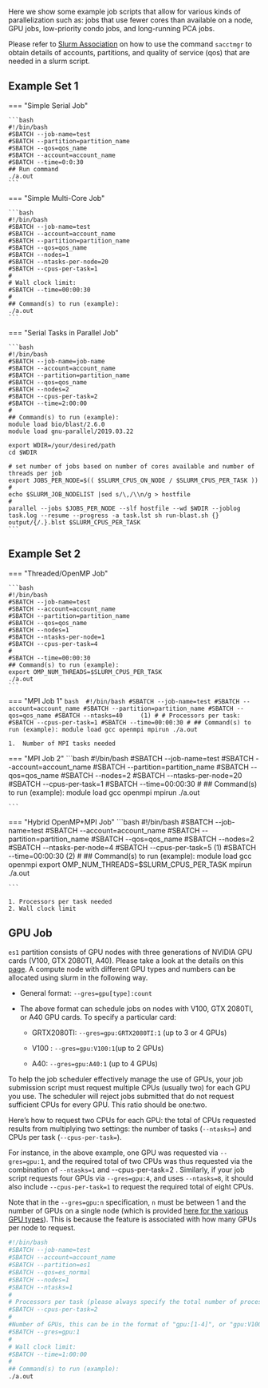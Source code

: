 Here we show some example job scripts that allow for various kinds of parallelization such as: jobs that use fewer cores than available on a node, GPU jobs, low-priority condo jobs, and long-running PCA jobs.

Please refer to [Slurm Association](slurm_overview.md) on how to use the command `sacctmgr` to obtain details of accounts, partitions, and quality of service (qos) that are needed in a slurm script.

## Example Set 1
=== "Simple Serial Job"

    ```bash 
    #!/bin/bash
    #SBATCH --job-name=test
    #SBATCH --partition=partition_name
    #SBATCH --qos=qos_name
    #SBATCH --account=account_name
    #SBATCH --time=0:0:30
    ## Run command
    ./a.out
    ```

=== "Simple Multi-Core Job"

    ```bash
    #!/bin/bash
    #SBATCH --job-name=test
    #SBATCH --account=account_name
    #SBATCH --partition=partition_name
    #SBATCH --qos=qos_name
    #SBATCH --nodes=1
    #SBATCH --ntasks-per-node=20
    #SBATCH --cpus-per-task=1
    #
    # Wall clock limit:
    #SBATCH --time=00:00:30
    #
    ## Command(s) to run (example):
    ./a.out
    ```

=== "Serial Tasks in Parallel Job"

    ```bash
    #!/bin/bash
    #SBATCH --job-name=job-name
    #SBATCH --account=account_name
    #SBATCH --partition=partition_name
    #SBATCH --qos=qos_name
    #SBATCH --nodes=2
    #SBATCH --cpus-per-task=2
    #SBATCH --time=2:00:00
    #
    ## Command(s) to run (example):
    module load bio/blast/2.6.0
    module load gnu-parallel/2019.03.22
    
    export WDIR=/your/desired/path
    cd $WDIR
    
    # set number of jobs based on number of cores available and number of threads per job
    export JOBS_PER_NODE=$(( $SLURM_CPUS_ON_NODE / $SLURM_CPUS_PER_TASK ))
    #
    echo $SLURM_JOB_NODELIST |sed s/\,/\\n/g > hostfile
    #
    parallel --jobs $JOBS_PER_NODE --slf hostfile --wd $WDIR --joblog task.log --resume --progress -a task.lst sh run-blast.sh {} output/{/.}.blst $SLURM_CPUS_PER_TASK
    ```


## Example Set 2

=== "Threaded/OpenMP Job"

    ```bash 
    #!/bin/bash
    #SBATCH --job-name=test
    #SBATCH --account=account_name
    #SBATCH --partition=partition_name
    #SBATCH --qos=qos_name
    #SBATCH --nodes=1
    #SBATCH --ntasks-per-node=1
    #SBATCH --cpus-per-task=4
    #
    #SBATCH --time=00:00:30
    ## Command(s) to run (example):
    export OMP_NUM_THREADS=$SLURM_CPUS_PER_TASK
    ./a.out
    ```

=== "MPI Job 1"
    ```bash 
    #!/bin/bash
    #SBATCH --job-name=test
    #SBATCH --account=account_name
    #SBATCH --partition=partition_name
    #SBATCH --qos=qos_name
    #SBATCH --ntasks=40     (1)
    #
    # Processors per task:
    #SBATCH --cpus-per-task=1
    #SBATCH --time=00:00:30
    #
    ## Command(s) to run (example):
    module load gcc openmpi
    mpirun ./a.out
    ```

    1.  Number of MPI tasks needed

=== "MPI Job 2"
    ```bash
    #!/bin/bash
    #SBATCH --job-name=test
    #SBATCH --account=account_name
    #SBATCH --partition=partition_name
    #SBATCH --qos=qos_name
    #SBATCH --nodes=2
    #SBATCH --ntasks-per-node=20
    #SBATCH --cpus-per-task=1
    #SBATCH --time=00:00:30
    #
    ## Command(s) to run (example):
    module load gcc openmpi
    mpirun ./a.out
    
    ```

=== "Hybrid OpenMP+MPI Job"
    ```bash 
    #!/bin/bash
    #SBATCH --job-name=test
    #SBATCH --account=account_name
    #SBATCH --partition=partition_name
    #SBATCH --qos=qos_name
    #SBATCH --nodes=2
    #SBATCH --ntasks-per-node=4
    #SBATCH --cpus-per-task=5    (1)
    #SBATCH --time=00:00:30      (2)
    #
    ## Command(s) to run (example):
    module load gcc openmpi
    export OMP_NUM_THREADS=$SLURM_CPUS_PER_TASK
    mpirun ./a.out
    
    ```

    1. Processors per task needed
    2. Wall clock limit

## GPU Job

`es1` partition consists of GPU nodes with three generations of NVIDIA GPU cards (V100, GTX 2080TI, A40). Please take a look at the details on this [page](https://it.lbl.gov/resource/hpc/lawrencium/). A compute node with different GPU types and numbers can be allocated using slurm in the following way.

* General format:  `--gres=gpu[type]:count`

* The above format can schedule jobs on nodes with V100, GTX 2080TI, or A40 GPU cards. To specify a particular card:

    * GRTX2080TI: `--gres=gpu:GRTX2080TI:1` (up to 3 or 4 GPUs)

    * V100 : `--gres=gpu:V100:1`(up to 2 GPUs)

    * A40: `--gres=gpu:A40:1` (up to 4 GPUs)

To help the job scheduler effectively manage the use of GPUs, your job submission script must request multiple CPUs (usually two) for each GPU you use. The scheduler will reject jobs submitted that do not request sufficient CPUs for every GPU. This ratio should be one:two.

Here’s how to request two CPUs for each GPU: the total of CPUs requested results from multiplying two settings: the number of tasks (`--ntasks=`) and CPUs per task (`--cpus-per-task=`).

For instance, in the above example, one GPU was requested via `--gres=gpu:1`, and the required total of two CPUs was thus requested via the combination of `--ntasks=1` and --cpus-per-task=2 . Similarly, if your job script requests four GPUs via `--gres=gpu:4`, and uses `--ntasks=8`, it should also include `--cpus-per-task=1` to request the required total of eight CPUs.

Note that in the `--gres=gpu:n` specification, `n` must be between 1 and the number of GPUs on a single node (which is provided [here for the various GPU types](https://it.lbl.gov/resource/hpc/lawrencium/)). This is because the feature is associated with how many GPUs per node to request.

```bash
#!/bin/bash
#SBATCH --job-name=test
#SBATCH --account=account_name
#SBATCH --partition=es1
#SBATCH --qos=es_normal
#SBATCH --nodes=1
#SBATCH --ntasks=1
#
# Processors per task (please always specify the total number of processors twice the number of GPUs):
#SBATCH --cpus-per-task=2
#
#Number of GPUs, this can be in the format of "gpu:[1-4]", or "gpu:V100:[1-4] with the type included
#SBATCH --gres=gpu:1
#
# Wall clock limit:
#SBATCH --time=1:00:00
#
## Command(s) to run (example):
./a.out
```